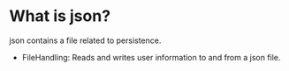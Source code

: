 # What is json?

json contains a file related to persistence.

- FileHandling: Reads and writes user information to and from a json file.

